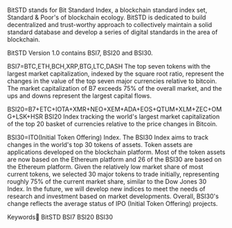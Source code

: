 
BitSTD stands for Bit Standard Index, a blockchain standard index set, Standard & Poor's of blockchain ecology.
BitSTD is dedicated to build decentralized and trust-worthy approach to collectively maintain a solid standard database and develop a series of digital standards in the area of blockchain.

BitSTD Version 1.0 contains BSI7, BSI20 and BSI30.

BSI7=BTC,ETH,BCH,XRP,BTG,LTC,DASH
The top seven tokens with the largest market capitalization, indexed by the square root ratio, represent the changes in the value of the top seven major currencies relative to bitcoin. The market capitalization of B7 exceeds 75% of the overall market, and the ups and downs represent the largest capital flows.

BSI20=B7+ETC+IOTA+XMR+NEO+XEM+ADA+EOS+QTUM+XLM+ZEC+OMG+LSK+HSR
BSI20 Index tracking the world's largest market capitalization of the top 20 basket of currencies relative to the price changes in Bitcoin.

BSI30=ITO(Initial Token Offering) Index.
The BSI30 Index aims to track changes in the world's top 30 tokens of assets. Token assets are applications developed on the blockchain platform. Most of the token assets are now based on the Ethereum platform and 26 of the BSI30 are based on the Ethereum platform. Given the relatively low market share of most current tokens, we selected 30 major tokens to trade initially, representing roughly 75% of the current market share, similar to the Dow Jones 30 Index. In the future, we will develop new indices to meet the needs of research and investment based on market developments. Overall, BSI30's change reflects the average status of IPO (Initial Token Offering) projects.


Keywords BitSTD  BSI7  BSI20  BSI30 

